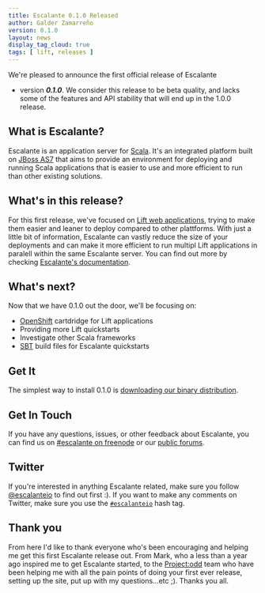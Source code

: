 ```yaml
---
title: Escalante 0.1.0 Released
author: Galder Zamarreño
version: 0.1.0
layout: news
display_tag_cloud: true
tags: [ lift, releases ]
---
```


We're pleased to announce the first official release of Escalante
- version **_0.1.0_**. We consider this release to be beta quality,
and lacks some of the features and API stability that will end up in the
1.0.0 release.

## What is Escalante?

Escalante is an application server for [Scala](http://scalan-lang.org).
It's an integrated platform built on [JBoss AS7](http://www.jboss.org/as7)
that aims to provide an environment for deploying and running Scala
applications that is easier to use and more efficient to run than other
existing solutions.

## What's in this release?

For this first release, we've focused on [Lift web applications](http://liftweb.net/),
trying to make them easier and leaner to deploy compared to other plattforms.
With just a little bit of information, Escalante can vastly reduce the size of
your deployments and can make it more efficient to run multipl Lift
applications in paralell within the same Escalante server. You can find out
more by checking [Escalante's documentation](/docs).

## What's next?

Now that we have 0.1.0 out the door, we'll be focusing on:

* [OpenShift](https://openshift.redhat.com/app/) cartdridge for Lift applications
* Providing more Lift quickstarts
* Investigate other Scala frameworks
* [SBT](https://github.com/harrah/xsbt/wiki/Getting-Started-Setup) build files
for Escalante quickstarts

## Get It

The simplest way to install 0.1.0 is [downloading our binary distribution](/download).

## Get In Touch

If you have any questions, issues, or other feedback about Escalante, you
can find us on [#escalante on freenode](/community/#irc)
or our [public forums](/community/#user_forum).

## Twitter

If you're interested in anything Escalante related, make sure you follow
[@escalanteio](https://twitter.com/escalanteio) to find out first :). If you
want to make any comments on Twitter, make sure you use the
[`#escalanteio`](https://twitter.com/search/?q=%23escalanteio&src=hash)
hash tag.

## Thank you

From here I'd like to thank everyone who's been encouraging and helping me get
this first Escalante release out. From Mark, who a less than a year ago
inspired me to get Escalante started, to the [Project:odd](http://projectodd.org/)
team who have been helping me with all the pain points of doing your first
ever release, setting up the site, put up with my questions...etc ;).
Thanks you all.